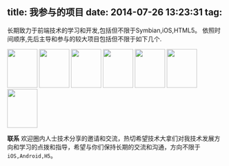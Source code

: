 title: 我参与的项目
date: 2014-07-26 13:23:31
tag:  
---

长期致力于前端技术的学习和开发,包括但不限于Symbian,iOS,HTML5。
依照时间顺序,先后主导和参与的较大项目包括但不限于如下几个.


<!--![易迅](/images/blog/exun.png)-->
<!---->
<!--![薄荷](/images/blog/bohe.png)-->
<!---->
<!--![食物库](/images/blog/shiwubaike.png)-->
<!---->
<!--![同程旅游](/images/blog/tongchenglvyou.png)-->
<!---->
<!--![同程旅游打包](/images/blog/tongchenglvyoudabao.png)-->
<!---->
<!--![酒仙网](/images/blog/jiuxian.png)-->
<!---->
<!--![酒仙网打包](/images/blog/jiuxiandabao.png)-->

<img src='/images/blog/exun.png' width=70 height=90 /> <img src='/images/blog/bohe.png' width=70 height=90 /> <img src='/images/blog/shiwubaike.png' width=70 height=90 /> <img src='/images/blog/tongchenglvyou.png' width=70 height=90 /> <img src='/images/blog/tongchenglvyoudabao.png' width=70 height=90 /> <img src='/images/blog/jiuxian.png' width=70 height=90 /> <img src='/images/blog/jiuxiandabao.png' width=70 height=90 />


__联系__
欢迎圈内人士技术分享的邀请和交流，热切希望技术大拿们对我技术发展方向和学习的点拨和指导，希望与你们保持长期的交流和沟通，方向不限于`iOS,Android,H5`。



